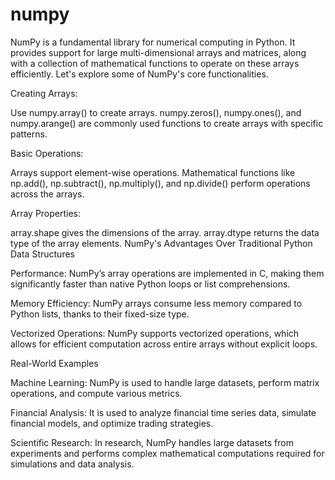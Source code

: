 # numpy

NumPy is a fundamental library for numerical computing in Python. It provides support for large multi-dimensional arrays and matrices, along with a collection of mathematical functions to operate on these arrays efficiently. Let's explore some of NumPy's core functionalities.


Creating Arrays:

Use numpy.array() to create arrays.
numpy.zeros(), numpy.ones(), and numpy.arange() are commonly used functions to create arrays with specific patterns.

Basic Operations:

Arrays support element-wise operations.
Mathematical functions like np.add(), np.subtract(), np.multiply(), and np.divide() perform operations across the arrays.

Array Properties:

array.shape gives the dimensions of the array.
array.dtype returns the data type of the array elements.
NumPy's Advantages Over Traditional Python Data Structures

Performance: NumPy’s array operations are implemented in C, making them significantly faster than native Python loops or list comprehensions.

Memory Efficiency: NumPy arrays consume less memory compared to Python lists, thanks to their fixed-size type.

Vectorized Operations: NumPy supports vectorized operations, which allows for efficient computation across entire arrays without explicit loops.

Real-World Examples

Machine Learning: NumPy is used to handle large datasets, perform matrix operations, and compute various metrics.

Financial Analysis: It is used to analyze financial time series data, simulate financial models, and optimize trading strategies.

Scientific Research: In research, NumPy handles large datasets from experiments and performs complex mathematical computations required for simulations and data analysis.
